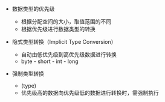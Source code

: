 + 数据类型的优先级
  + 根据分配空间的大小，取值范围的不同
  + 根据优先级进行数据类型的转换  
+ 隐式类型转换（Implicit Type Conversion）
    + 自动由低优先级到高优先级数据进行转换
    + byte - short - int - long 
    
+ 强制类型转换
  + (type)
  + 优先级高的数据向优先级低的数据进行转换时，需强制执行
  
